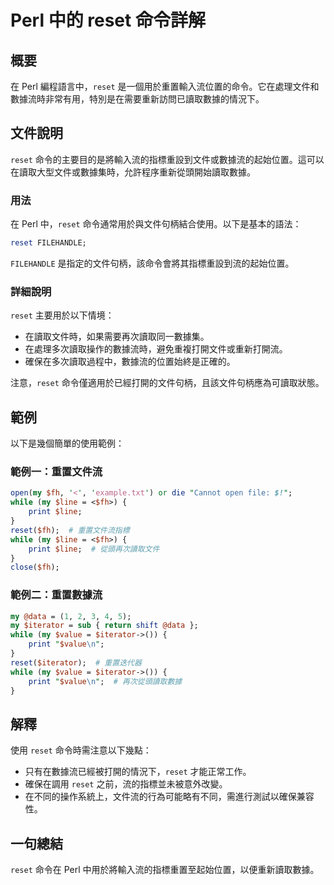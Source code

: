 <!--
Meta Description: # Perl 中的 reset 命令詳解 ## 概要 在 Perl 編程語言中，`reset` 是一個用於重置輸入流位置的命令。它在處理文件和數據流時非常有用，特別是在需要重新訪問已讀取數據的情況下。 ## 文件說明 `reset` 命令的主要目的是將輸入流的指標重設到文件或數據流的起始位置。這可以...
Meta Keywords: reset, perl, while, line, print
-->

# Perl 中的 reset 命令詳解

## 概要
在 Perl 編程語言中，`reset` 是一個用於重置輸入流位置的命令。它在處理文件和數據流時非常有用，特別是在需要重新訪問已讀取數據的情況下。

## 文件說明
`reset` 命令的主要目的是將輸入流的指標重設到文件或數據流的起始位置。這可以在讀取大型文件或數據集時，允許程序重新從頭開始讀取數據。

### 用法
在 Perl 中，`reset` 命令通常用於與文件句柄結合使用。以下是基本的語法：

```perl
reset FILEHANDLE;
```
`FILEHANDLE` 是指定的文件句柄，該命令會將其指標重設到流的起始位置。

### 詳細說明
`reset` 主要用於以下情境：

- 在讀取文件時，如果需要再次讀取同一數據集。
- 在處理多次讀取操作的數據流時，避免重複打開文件或重新打開流。
- 確保在多次讀取過程中，數據流的位置始終是正確的。

注意，`reset` 命令僅適用於已經打開的文件句柄，且該文件句柄應為可讀取狀態。

## 範例
以下是幾個簡單的使用範例：

### 範例一：重置文件流
```perl
open(my $fh, '<', 'example.txt') or die "Cannot open file: $!";
while (my $line = <$fh>) {
    print $line;
}
reset($fh);  # 重置文件流指標
while (my $line = <$fh>) {
    print $line;  # 從頭再次讀取文件
}
close($fh);
```

### 範例二：重置數據流
```perl
my @data = (1, 2, 3, 4, 5);
my $iterator = sub { return shift @data };
while (my $value = $iterator->()) {
    print "$value\n";
}
reset($iterator);  # 重置迭代器
while (my $value = $iterator->()) {
    print "$value\n";  # 再次從頭讀取數據
}
```

## 解釋
使用 `reset` 命令時需注意以下幾點：

- 只有在數據流已經被打開的情況下，`reset` 才能正常工作。
- 確保在調用 `reset` 之前，流的指標並未被意外改變。
- 在不同的操作系統上，文件流的行為可能略有不同，需進行測試以確保兼容性。

## 一句總結
`reset` 命令在 Perl 中用於將輸入流的指標重置至起始位置，以便重新讀取數據。
